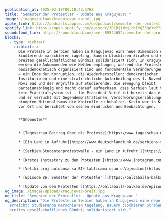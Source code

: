 ```yaml
---
publication_at: 2025-02-18T00:10:43.576Z
title: "Semester der Protestler - Update aus Kragujevac "
image: /images/upload/kragujevac-kachel.jpg
apple_link: https://podcasts.apple.com/de/podcast/semester-der-protestler-update-aus-kragujevac/id1170436903?i=1000693203515
spotify_link: https://open.spotify.com/episode/3DLBj1rMg1rbIKQZ3QeYwP?si=c1d2299edf3546dc
soundcloud_link: https://soundcloud.com/user-89524652/semester-der-protestler-update
blocks:
  - type: richtext
    richtext: >-
      Die Proteste in Serbien haben in Kragujevac eine neue Dimension erreicht:
      Studierende marschieren tagelang, Bauern blockieren Straßen und ein
      breites gesellschaftliches Bündnis solidarisiert sich. In Kragujevac
      werden die Ankommenden wie Helden empfangen, während die Proteste
      basisdemokratisch organisiert sind und fundamentale Veränderungen fordern
      – ein Ende der Korruption, die Wiederherstellung demokratischer
      Institutionen und eine strafrechtliche Aufarbeitung des 1. November in
      Novi Sad und der Angriffe auf Studierende. Die Bewegung bleibt
      parteiunabhängig und macht darauf aufmerksam, dass Serbien laut Verfassung
      kein Präsidialsystem ist – für Präsident Vučić ist bereits das ein Affront
      und er versucht mit Gegendemonstrationen, Verschwörungserzählungen und
      stumpfen Nationalismus die Kontrolle zu behalten. Krsto war in Kragujevac
      vor Ort und berichtet von seinen eindrücken und Beobachtungen. 


      **S﻿hownotes**


      * [T﻿agesschau-Beitrag über die Proteste](https://www.tagesschau.de/multimedia/video/schnell_informiert/video-1434202.html) (2 Minuten)

      * [E﻿in Land in Aufruhr](https://www.deutschlandfunk.de/serbiens-studentenprotestwelle-ein-land-im-aufruhr-100.html) (Einordnung bei tagesschau.de)

      * [Serbien Studentenprotestwelle - ein Land in Aufruhr ](https://www.deutschlandfunk.de/serbiens-studentenprotestwelle-ein-land-im-aufruhr-100.html)(Deutschlandfunk, Europa heute) 

      * [K﻿rstos Instastory zu den Protesten ](https://www.instagram.com/stories/highlights/18013259774693612/)

      * [Veliki broj autobusa sa BIH tablicama usao u Vojvodinu](https://www.danas.rs/vesti/politika/veliki-broj-autobusa-sa-bih-tablicama-usao-u-vojvodinu/) (Danas)

      * [Episode 86: Semester der Protestler ](https://ballaballa-balkan.de/episode/semester-der-protestler-serbiens-studierende-auf-den-barrikaden)- Serbiens Studierende auf den Barrikaden

      * [U﻿pdate von den Protesten ](https://ballaballa-balkan.de/episode/semester-der-protestler-update-aus-serbien)nach dem Rücktritt von Miloš Vučević
og_image: /images/upload/kragujevac-breit.jpg
og_title: "Semester der Protestler - Update aus Kragujevac "
og_description: "Die Proteste in Serbien haben in Kragujevac eine neue Dimension
  erreicht: Studierende marschieren tagelang, Bauern blockieren Straßen und ein
  breites gesellschaftliches Bündnis solidarisiert sich."
---
```

